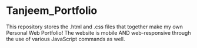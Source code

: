 # Tanjeem_Portfolio
This repository stores the .html and .css files that together make my own Personal Web Portfolio! The website is mobile AND web-responsive through the use of various JavaScript commands as well. 
